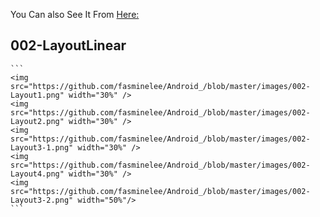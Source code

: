  You Can also See It From [Here:](https://github.com/fasminelee/Android_/blob/master/README.md)

 ## 002-LayoutLinear

<div>

    ​```
    <img src="https://github.com/fasminelee/Android_/blob/master/images/002-Layout1.png" width="30%" />
    <img src="https://github.com/fasminelee/Android_/blob/master/images/002-Layout2.png" width="30%" />
    <img src="https://github.com/fasminelee/Android_/blob/master/images/002-Layout3-1.png" width="30%" />
    <img src="https://github.com/fasminelee/Android_/blob/master/images/002-Layout4.png" width="30%" />
    <img src="https://github.com/fasminelee/Android_/blob/master/images/002-Layout3-2.png" width="50%"/>
    ​```

</div>

